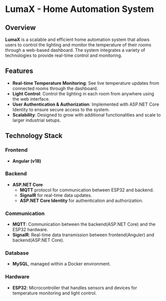 # LumaX - Home Automation System

## Overview

**LumaX** is a scalable and efficient home automation system that allows users to control the lighting and monitor the temperature of their rooms through a web-based dashboard. The system integrates a variety of technologies to provide real-time control and monitoring.

## Features

- **Real-time Temperature Monitoring**: See live temperature updates from connected rooms through the dashboard.
- **Light Control**: Control the lighting in each room from anywhere using the web interface.
- **User Authentication & Authorization**: Implemented with ASP.NET Core Identity to ensure secure access to the system.
- **Scalability**: Designed to grow with additional functionalities and scale to larger industrial setups.

## Technology Stack

### Frontend
- **Angular (v18)**
  
### Backend
- **ASP.NET Core**
  - **MQTT** protocol for communication between ESP32 and backend.  
  - **SignalR** for real-time data updates.  
  - **ASP.NET Core Identity** for authentication and authorization.
  
### Communication
  - **MQTT**: Communication between the backend(ASP.NET Core) and the ESP32 hardware.
  - **SignalR**: Real-time data transmission between frontend(Anguler) and backend(ASP.NET Core).
  
### Database
- **MySQL**, managed within a Docker environment.

### Hardware
- **ESP32**: Microcontroller that handles sensors and devices for temperature monitoring and light control.


